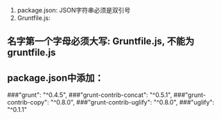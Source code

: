 1. package.json: JSON字符串必须是双引号
2. Gruntfile.js:
## 名字第一个字母必须大写: Gruntfile.js, 不能为gruntfile.js
## package.json中添加：
###"grunt": "^0.4.5",
###"grunt-contrib-concat": "^0.5.1",
###"grunt-contrib-copy": "^0.8.0",
###"grunt-contrib-uglify": "^0.8.0",
###"uglify": "^0.1.1"